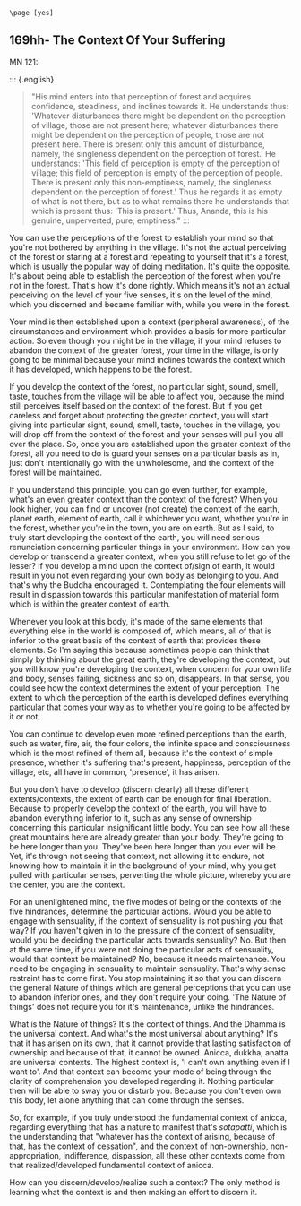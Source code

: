 ```{=context}
\page [yes]
```
## 169hh- The Context Of Your Suffering

MN 121:

::: {.english}
> "His mind enters into that perception of forest and acquires
> confidence, steadiness, and inclines towards it. He understands thus:
> 'Whatever disturbances there might be dependent on the perception of
> village, those are not present here; whatever disturbances there might
> be dependent on the perception of people, those are not present here.
> There is present only this amount of disturbance, namely, the
> singleness dependent on the perception of forest.' He understands:
> 'This field of perception is empty of the perception of village; this
> field of perception is empty of the perception of people. There is
> present only this non-emptiness, namely, the singleness dependent on
> the perception of forest.' Thus he regards it as empty of what is not
> there, but as to what remains there he understands that which is
> present thus: 'This is present.' Thus, Ananda, this is his genuine,
> unperverted, pure, emptiness."
:::

You can use the perceptions of the forest to establish your mind so that
you're not bothered by anything in the village. It's not the actual
perceiving of the forest or staring at a forest and repeating to
yourself that it's a forest, which is usually the popular way of doing
meditation. It's quite the opposite. It's about being able to
establish the perception of the forest when you're not in the forest.
That's how it's done rightly. Which means it's not an actual
perceiving on the level of your five senses, it's on the level of the
mind, which you discerned and became familiar with, while you were in
the forest.

Your mind is then established upon a context (peripheral awareness), of
the circumstances and environment which provides a basis for more
particular action. So even though you might be in the village, if your
mind refuses to abandon the context of the greater forest, your time in
the village, is only going to be minimal because your mind inclines
towards the context which it has developed, which happens to be the
forest.

If you develop the context of the forest, no particular sight, sound,
smell, taste, touches from the village will be able to affect you,
because the mind still perceives itself based on the context of the
forest. But if you get careless and forget about protecting the greater
context, you will start giving into particular sight, sound, smell,
taste, touches in the village, you will drop off from the context of the
forest and your senses will pull you all over the place. So, once you
are established upon the greater context of the forest, all you need to
do is guard your senses on a particular basis as in, just don't
intentionally go with the unwholesome, and the context of the forest
will be maintained.

If you understand this principle, you can go even further, for example,
what's an even greater context than the context of the forest? When you
look higher, you can find or uncover (not create) the context of the
earth, planet earth, element of earth, call it whichever you want,
whether you're in the forest, whether you're in the town, you are on
earth. But as I said, to truly start developing the context of the
earth, you will need serious renunciation concerning particular things
in your environment. How can you develop or transcend a greater context,
when you still refuse to let go of the lesser? If you develop a mind
upon the context of/sign of earth, it would result in you not even
regarding your own body as belonging to you. And that's why the Buddha
encouraged it. Contemplating the four elements will result in dispassion
towards this particular manifestation of material form which is within
the greater context of earth.

Whenever you look at this body, it's made of the same elements that
everything else in the world is composed of, which means, all of that is
inferior to the great basis of the context of earth that provides these
elements. So I'm saying this because sometimes people can think that
simply by thinking about the great earth, they're developing the
context, but you will know you're developing the context, when concern
for your own life and body, senses failing, sickness and so on,
disappears. In that sense, you could see how the context determines the
extent of your perception. The extent to which the perception of the
earth is developed defines everything particular that comes your way as
to whether you're going to be affected by it or not.

You can continue to develop even more refined perceptions than the
earth, such as water, fire, air, the four colors, the infinite space and
consciousness which is the most refined of them all, because it's the
context of simple presence, whether it's suffering that's present,
happiness, perception of the village, etc, all have in common,
'presence', it has arisen.

But you don't have to develop (discern clearly) all these different
extents/contexts, the extent of earth can be enough for final
liberation. Because to properly develop the context of the earth, you
will have to abandon everything inferior to it, such as any sense of
ownership concerning this particular insignificant little body. You can
see how all these great mountains here are already greater than your
body. They're going to be here longer than you. They've been here
longer than you ever will be. Yet, it's through not seeing that
context, not allowing it to endure, not knowing how to maintain it in
the background of your mind, why you get pulled with particular senses,
perverting the whole picture, whereby you are the center, you are the
context.

For an unenlightened mind, the five modes of being or the contexts of
the five hindrances, determine the particular actions. Would you be able
to engage with sensuality, if the context of sensuality is not pushing
you that way? If you haven't given in to the pressure of the context of
sensuality, would you be deciding the particular acts towards
sensuality? No. But then at the same time, if you were not doing the
particular acts of sensuality, would that context be maintained? No,
because it needs maintenance. You need to be engaging in sensuality to
maintain sensuality. That's why sense restraint has to come first. You
stop maintaining it so that you can discern the general Nature of things
which are general perceptions that you can use to abandon inferior ones,
and they don't require your doing. 'The Nature of things' does not
require you for it's maintenance, unlike the hindrances.

What is the Nature of things? It's the context of things. And the
Dhamma is the universal context. And what's the most universal about
anything? It's that it has arisen on its own, that it cannot provide
that lasting satisfaction of ownership and because of that, it cannot be
owned. Anicca, dukkha, anatta are universal contexts. The highest
context is, 'I can't own anything even if I want to'. And that context
can become your mode of being through the clarity of comprehension you
developed regarding it. Nothing particular then will be able to sway you
or disturb you. Because you don't even own this body, let alone
anything that can come through the senses.

So, for example, if you truly understood the fundamental context of
anicca, regarding everything that has a nature to manifest that's
*sotapatti*, which is the understanding that "whatever has the context
of arising, because of that, has the context of cessation", and the
context of non-ownership, non-appropriation, indifference, dispassion,
all these other contexts come from that realized/developed fundamental
context of anicca.

How can you discern/develop/realize such a context? The only method is
learning what the context is and then making an effort to discern it.
